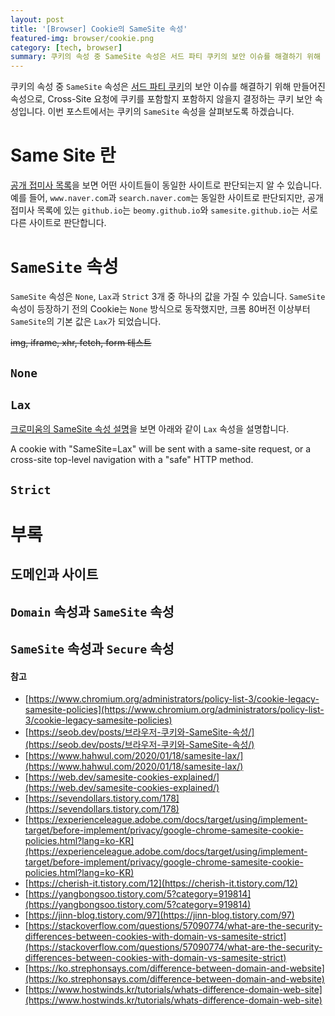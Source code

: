 ```yaml
---
layout: post
title: '[Browser] Cookie의 SameSite 속성'
featured-img: browser/cookie.png
category: [tech, browser]
summary: 쿠키의 속성 중 SameSite 속성은 서드 파티 쿠키의 보안 이슈를 해결하기 위해 만들어진 속성입니다.
---
```


쿠키의 속성 중 `SameSite` 속성은 [서드 파티 쿠키](/tech/browser/cookie/#퍼스트-파티-쿠키와-서드-파티-쿠키)의 보안 이슈를 해결하기 위해 만들어진 속성으로, Cross-Site 요청에 쿠키를 포함할지 포함하지 않을지 결정하는 쿠키 보안 속성입니다. 이번 포스트에서는 쿠키의 `SameSite` 속성을 살펴보도록 하겠습니다.

# Same Site 란
[공개 접미사 목록](https://publicsuffix.org/list/public_suffix_list.dat)을 보면 어떤 사이트들이 동일한 사이트로 판단되는지 알 수 있습니다. 예를 들어, `www.naver.com`과 `search.naver.com`는 동일한 사이트로 판단되지만, 공개 접미사 목록에 있는 `github.io`는 `beomy.github.io`와 `samesite.github.io`는 서로 다른 사이트로 판단합니다.

# `SameSite` 속성
`SameSite` 속성은 `None`, `Lax`과 `Strict` 3개 중 하나의 값을 가질 수 있습니다. `SameSite` 속성이 등장하기 전의 Cookie는 `None` 방식으로 동작했지만, 크롬 80버전 이상부터 `SameSite`의 기본 값은 `Lax`가 되었습니다.

~~img, iframe, xhr, fetch, form 테스트~~

## `None`

## `Lax`
[크로미움의 SameSite 속성 설명](https://www.chromium.org/administrators/policy-list-3/cookie-legacy-samesite-policies)을 보면 아래와 같이 `Lax` 속성을 설명합니다.

A cookie with "SameSite=Lax" will be sent with a same-site request, or a cross-site top-level navigation with a "safe" HTTP method.

## `Strict`

# 부록

## 도메인과 사이트

## `Domain` 속성과 `SameSite` 속성

## `SameSite` 속성과 `Secure` 속성

#### 참고
- [https://www.chromium.org/administrators/policy-list-3/cookie-legacy-samesite-policies](https://www.chromium.org/administrators/policy-list-3/cookie-legacy-samesite-policies)
- [https://seob.dev/posts/브라우저-쿠키와-SameSite-속성/](https://seob.dev/posts/브라우저-쿠키와-SameSite-속성/)
- [https://www.hahwul.com/2020/01/18/samesite-lax/](https://www.hahwul.com/2020/01/18/samesite-lax/)
- [https://web.dev/samesite-cookies-explained/](https://web.dev/samesite-cookies-explained/)
- [https://sevendollars.tistory.com/178](https://sevendollars.tistory.com/178)
- [https://experienceleague.adobe.com/docs/target/using/implement-target/before-implement/privacy/google-chrome-samesite-cookie-policies.html?lang=ko-KR](https://experienceleague.adobe.com/docs/target/using/implement-target/before-implement/privacy/google-chrome-samesite-cookie-policies.html?lang=ko-KR)
- [https://cherish-it.tistory.com/12](https://cherish-it.tistory.com/12)
- [https://yangbongsoo.tistory.com/5?category=919814](https://yangbongsoo.tistory.com/5?category=919814)
- [https://jinn-blog.tistory.com/97](https://jinn-blog.tistory.com/97)
- [https://stackoverflow.com/questions/57090774/what-are-the-security-differences-between-cookies-with-domain-vs-samesite-strict](https://stackoverflow.com/questions/57090774/what-are-the-security-differences-between-cookies-with-domain-vs-samesite-strict)
- [https://ko.strephonsays.com/difference-between-domain-and-website](https://ko.strephonsays.com/difference-between-domain-and-website)
- [https://www.hostwinds.kr/tutorials/whats-difference-domain-web-site](https://www.hostwinds.kr/tutorials/whats-difference-domain-web-site)